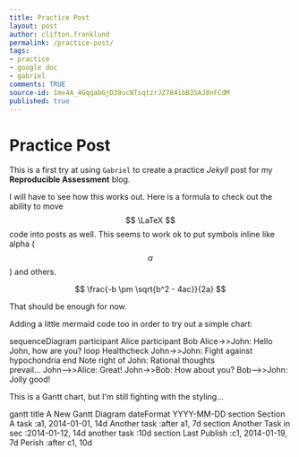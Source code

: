 ```yaml
---
title: Practice Post
layout: post
author: clifton.franklund
permalink: /practice-post/
tags:
- practice
- google doc
- gabriel
comments: TRUE
source-id: 1mx4A_4GqqabGjD39ucNTsqtzrJZ784ibB3SAJ8nFCdM
published: true
---
```

# Practice Post

This is a first try at using ```Gabriel``` to create a practice _Jekyll_ post for my **Reproducible Assessment** blog.  

I will have to see how this works out. Here is a formula to check out the ability to move $$ \LaTeX $$ code into posts as well. This seems to work ok to put symbols inline like alpha ($$ \alpha $$) and others. 

$$ \frac{-b \pm \sqrt{b^2 - 4ac}}{2a} $$  

That should be enough for now.   

Adding a little mermaid code too in order to try out a simple chart:

<div class="mermaid">  

sequenceDiagram
    participant Alice
    participant Bob
    Alice->>John: Hello John, how are you?
    loop Healthcheck
        John->>John: Fight against hypochondria
    end
    Note right of John: Rational thoughts <br/>prevail...
    John-->>Alice: Great!
    John->>Bob: How about you?
    Bob-->>John: Jolly good!

</div>

This is a Gantt chart, but I'm still fighting with the styling...

<div class="mermaid">

gantt
    title A New Gantt Diagram
    dateFormat  YYYY-MM-DD
    section Section
        A task         :a1, 2014-01-01, 14d
        Another task   :after a1, 7d
    section Another
        Task in sec    :2014-01-12, 14d
        another task   :10d
    section Last
        Publish        :c1, 2014-01-19, 7d
        Perish         :after c1, 10d

</div>

